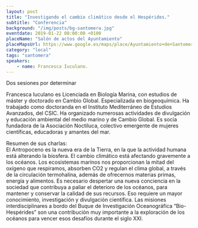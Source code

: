 ```yaml
---
layout: post
title: "Investigando el cambio climático desde el Hespérides."
subtitle: "Conferencia"
background: "/img/posts/bg-santomera.jpg"
eventdate: 2019-01-22 08:00:00 +0100
placeName: "Salón de actos del Ayuntamiento"
placeMapsUrl: https://www.google.es/maps/place/Ayuntamiento+de+Santomera/@38.061672,-1.0509643,17z/data=!3m1!4b1!4m5!3m4!1s0xd639b583c56b34d:0xecb076faf4091426!8m2!3d38.0616678!4d-1.0487756
category: "local"
tags: "santomera"
speakers:
    - name: Francesca Iuculano.
---
```


Dos sesiones por determinar  

Francesca Iuculano es Licenciada en Biología Marina, con estudios de máster y doctorado en Cambio Global. Especializada en biogeoquímica. Ha trabajado como doctoranda en el Instituto Mediterráneo de Estudios Avanzados, del CSIC. Ha organizado numerosas actividades de divulgación y educación ambiental del medio marino y de Cambio Global. Es socia fundadora de la Asociación Noctiluca, colectivo emergente de mujeres científicas, educadoras y amantes del mar.  
 
Resumen de sus charlas:  
El Antropoceno es la nueva era de la Tierra, en la que la actividad humana está alterando la biosfera. El cambio climático está afectando gravemente a los océanos. Los ecosistemas marinos nos proporcionan la mitad del oxígeno que respiramos, absorben CO2 y regulan el clima global, a través de la circulación termohalina, además de ofrecernos materias primas, energía y alimentos. Es necesario despertar una nueva conciencia en la sociedad que contribuya a paliar el deterioro de los océanos, para mantener y conservar la calidad de sus recursos. Eso requiere un mayor conocimiento, investigación y divulgación científica. Las misiones interdisciplinares a bordo del Buque de Investigación Oceanográfica “Bio-Hespérides” son una contribución muy importante a la exploración de los océanos para vencer esos desafíos durante el siglo XXI.
